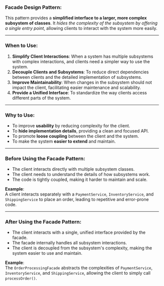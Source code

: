 ### **Facade Design Pattern**:

This pattern provides a **simplified interface to a larger, more complex subsystem of classes**. It *hides the complexity of the subsystem by offering a single entry point*, allowing clients to interact with the system more easily.

---

### **When to Use**:

1. **Simplify Client Interactions**: When a system has multiple subsystems with complex interactions, and clients need a simpler way to use the system.
2. **Decouple Clients and Subsystems**: To reduce direct dependencies between clients and the detailed implementation of subsystems.
3. **Improve Maintainability**: When changes in the subsystem should not impact the client, facilitating easier maintenance and scalability.
4. **Provide a Unified Interface**: To standardize the way clients access different parts of the system.

---

### **Why to Use**:

- To improve **usability** by reducing complexity for the client.
- To **hide implementation details**, providing a clean and focused API.
- To promote **loose coupling** between the client and the system.
- To make the system **easier to extend** and maintain.

---

### **Before Using the Facade Pattern**:

- The client interacts directly with multiple subsystem classes.
- The client needs to understand the details of how subsystems work.
- The code is tightly coupled, making it harder to maintain and scale.

**Example**:  
A client interacts separately with a `PaymentService`, `InventoryService`, and `ShippingService` to place an order, leading to repetitive and error-prone code.

---

### **After Using the Facade Pattern**:

- The client interacts with a single, unified interface provided by the facade.
- The facade internally handles all subsystem interactions.
- The client is decoupled from the subsystem's complexity, making the system easier to use and maintain.

**Example**:  
The `OrderProcessingFacade` abstracts the complexities of `PaymentService`, `InventoryService`, and `ShippingService`, allowing the client to simply call `processOrder()`.
